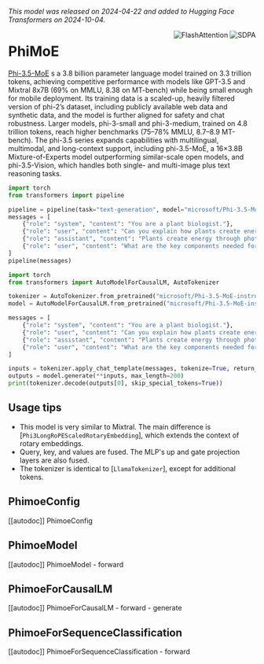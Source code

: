 <!--Copyright 2024 The HuggingFace Team. All rights reserved.

Licensed under the Apache License, Version 2.0 (the "License"); you may not use this file except in compliance with
the License. You may obtain a copy of the License at

http://www.apache.org/licenses/LICENSE-2.0

Unless required by applicable law or agreed to in writing, software distributed under the License is distributed on
an "AS IS" BASIS, WITHOUT WARRANTIES OR CONDITIONS OF ANY KIND, either express or implied. See the License for the
specific language governing permissions and limitations under the License.

⚠️ Note that this file is in Markdown but contains specific syntax for our doc-builder (similar to MDX) that may not be
rendered properly in your Markdown viewer.

-->
*This model was released on 2024-04-22 and added to Hugging Face Transformers on 2024-10-04.*

<div style="float: right;">
    <div class="flex flex-wrap space-x-1">
        <img alt="FlashAttention" src="https://img.shields.io/badge/%E2%9A%A1%EF%B8%8E%20FlashAttention-eae0c8?style=flat">
        <img alt="SDPA" src="https://img.shields.io/badge/SDPA-DE3412?style=flat&logo=pytorch&logoColor=white">
    </div>
</div>

# PhiMoE

[Phi-3.5-MoE](https://huggingface.co/papers/2404.14219) s a 3.8 billion parameter language model trained on 3.3 trillion tokens, achieving competitive performance with models like GPT-3.5 and Mixtral 8x7B (69% on MMLU, 8.38 on MT-bench) while being small enough for mobile deployment. Its training data is a scaled-up, heavily filtered version of phi-2’s dataset, including publicly available web data and synthetic data, and the model is further aligned for safety and chat robustness. Larger models, phi-3-small and phi-3-medium, trained on 4.8 trillion tokens, reach higher benchmarks (75–78% MMLU, 8.7–8.9 MT-bench). The phi-3.5 series expands capabilities with multilingual, multimodal, and long-context support, including phi-3.5-MoE, a 16×3.8B Mixture-of-Experts model outperforming similar-scale open models, and phi-3.5-Vision, which handles both single- and multi-image plus text reasoning tasks.

<hfoptions id="usage">
<hfoption id="Pipeline">

```py
import torch
from transformers import pipeline

pipeline = pipeline(task="text-generation", model="microsoft/Phi-3.5-MoE-instruct", dtype="auto",)
messages = [ 
    {"role": "system", "content": "You are a plant biologist."}, 
    {"role": "user", "content": "Can you explain how plants create energy?"}, 
    {"role": "assistant", "content": "Plants create energy through photosynthesis, which is a process that converts sunlight into chemical energy. During photosynthesis, plants use chlorophyll in their leaves to capture light energy from the sun. They combine this energy with carbon dioxide from the air and water from the soil to produce glucose (sugar) and oxygen. The glucose serves as the plant's food source and energy storage."}, 
    {"role": "user", "content": "What are the key components needed for photosynthesis?"}, 
] 
pipeline(messages)
```

</hfoption>
<hfoption id="AutoModel">

```py
import torch
from transformers import AutoModelForCausalLM, AutoTokenizer

tokenizer = AutoTokenizer.from_pretrained("microsoft/Phi-3.5-MoE-instruct")
model = AutoModelForCausalLM.from_pretrained("microsoft/Phi-3.5-MoE-instruct", dtype="auto")

messages = [ 
    {"role": "system", "content": "You are a plant biologist."}, 
    {"role": "user", "content": "Can you explain how plants create energy?"}, 
    {"role": "assistant", "content": "Plants create energy through photosynthesis, which is a process that converts sunlight into chemical energy. During photosynthesis, plants use chlorophyll in their leaves to capture light energy from the sun. They combine this energy with carbon dioxide from the air and water from the soil to produce glucose (sugar) and oxygen. The glucose serves as the plant's food source and energy storage."}, 
    {"role": "user", "content": "What are the key components needed for photosynthesis?"}, 
] 

inputs = tokenizer.apply_chat_template(messages, tokenize=True, return_tensors="pt")
outputs = model.generate(**inputs, max_length=200)
print(tokenizer.decode(outputs[0], skip_special_tokens=True))
```

</hfoption>
</hfoptions>

## Usage tips

- This model is very similar to Mixtral. The main difference is [`Phi3LongRoPEScaledRotaryEmbedding`], which extends the context of rotary embeddings.
- Query, key, and values are fused. The MLP's up and gate projection layers are also fused.
- The tokenizer is identical to [`LlamaTokenizer`], except for additional tokens.

## PhimoeConfig

[[autodoc]] PhimoeConfig

## PhimoeModel

[[autodoc]] PhimoeModel
    - forward

## PhimoeForCausalLM

[[autodoc]] PhimoeForCausalLM
    - forward
    - generate

## PhimoeForSequenceClassification

[[autodoc]] PhimoeForSequenceClassification
    - forward

